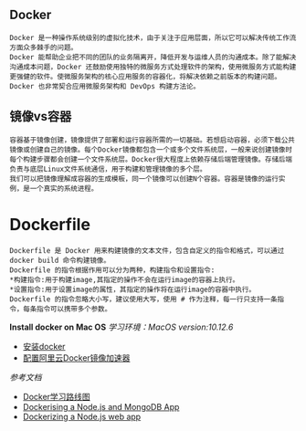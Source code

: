 ## Docker
```
Docker 是一种操作系统级别的虚拟化技术，由于关注于应用层面，所以它可以解决传统工作流方面众多棘手的问题。
Docker 能帮助企业把不同的团队的业务隔离开，降低开发与运维人员的沟通成本。除了能解决沟通成本问题，Docker 还鼓励使用独特的微服务方式处理软件的架构，使用微服务方式能构建更强健的软件。使微服务架构的核心应用服务的容器化，将解决依赖之前版本的构建问题。Docker 也非常契合应用微服务架构和 DevOps 构建方法论。
```
## 镜像vs容器 
```
容器基于镜像创建，镜像提供了部署和运行容器所需的一切基础。若想启动容器，必须下载公共镜像或创建自己的镜像。每个Docker镜像都包含一个或多个文件系统层，一般来说创建镜像时每个构建步骤都会创建一个文件系统层。Docker很大程度上依赖存储后端管理镜像。存储后端负责与底层Linux文件系统通信，用于构建和管理镜像的多个层。
我们可以把镜像理解成容器的生成模板，同一个镜像可以创建N个容器。容器是镜像的运行实例，是一个真实的系统进程。
```
# Dockerfile
```
Dockerfile 是 Docker 用来构建镜像的文本文件，包含自定义的指令和格式，可以通过 docker build 命令构建镜像。
Dockerfile 的指令根据作用可以分为两种，构建指令和设置指令:
*构建指令:用于构建image,其指定的操作不会在运行image的容器上执行。
*设置指令:用于设置image的属性，其指定的操作将在运行image的容器中执行。
Dockerfile 的指令忽略大小写，建议使用大写，使用 # 作为注释，每一行只支持一条指令，每条指令可以携带多个参数。
```

**Install docker on Mac OS**
*学习环境：MacOS version:10.12.6*

* [安装docker](https://docs.docker.com/docker-for-mac/install/)
* [配置阿里云Docker镜像加速器](https://yq.aliyun.com/articles/29941?spm=a2c4e.11153959.blogcont40494.11.41cf62b350edxf)


*参考文档*
* [Docker学习路线图](https://yq.aliyun.com/articles/40494?spm=a2c4e.11153959.teamhomeleft.23.360918b13WGTgY)
* [Dockerising a Node.js and MongoDB App](https://medium.com/statuscode/dockerising-a-node-js-and-mongodb-app-d22047e2806f)
* [Dockerizing a Node.js web app](https://nodejs.org/en/docs/guides/nodejs-docker-webapp/)
